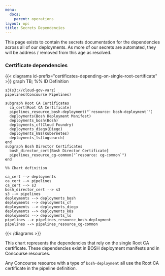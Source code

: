```yaml
---
menu:
  docs:
    parent: operations
layout: ops
title: Secrets Dependencies
---
```


This page exists to contain the secrets documentation for the dependencies
across all of our deployments. As more of our secrets are automated, they will
be address / removed from this age as resolved.

### Certificate dependencies

{{< diagrams id-prefix="certificates-depending-on-single-root-certificate" >}}
graph TB;
    %% ID Definition

    s3(s3://cloud-gov-varz)
    pipelines(Concourse Pipelines)

    subgraph Root CA Certificates
      ca_cert[Root CA Certificate]
      pipelines_resource_bosh-deployment("`resource: bosh-deployment`")
      deployments(Bosh Deployment Manifest)
      deployments_bosh(Bosh)
      deployments_cf(Cloud Foundry)
      deployments_diego(Diego)
      deployments_k8s(Kubernetes)
      deployments_ls(Logsearch)
    end
    subgraph Bosh Director Certificates
      bosh_director_cert[Bosh Director Certificate]
      pipelines_resource_cg-common("`resource: cg-common`")
    end

    %% Chart definition

    ca_cert --> deployments
    ca_cert --> pipelines
    ca_cert --> s3
    bosh_director_cert --> s3
    s3 --> pipelines
    deployments --> deployments_bosh
    deployments --> deployments_cf
    deployments --> deployments_diego
    deployments --> deployments_k8s
    deployments --> deployments_ls
    pipelines --> pipelines_resource_bosh-deployment
    pipelines --> pipelines_resource_cg-common

{{< /diagrams >}}

This chart represents the dependencies that rely on the single Root CA
certificate. These dependencies exist in BOSH deployment manifests and in
Concourse resources.

Any Concourse resource with a type of `bosh-deployment` all use the Root CA
certificate in the pipeline definition.
